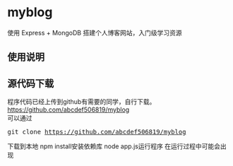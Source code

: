 # myblog
使用 Express + MongoDB 搭建个人博客网站，入门级学习资源
## 使用说明
## 源代码下载
程序代码已经上传到github有需要的同学，自行下载。 https://github.com/abcdef506819/myblog  
可以通过<pre>git clone https://github.com/abcdef506819/myblog</pre>下载到本地
npm install安装依赖库
node app.js运行程序
在运行过程中可能会出现